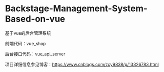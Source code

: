 # Backstage-Management-System-Based-on-vue
基于vue的后台管理系统

前端代码：vue_shop

后台接口代码：vue_api_server

项目详细信息参见博客：https://www.cnblogs.com/zcy9838/p/13326783.html
